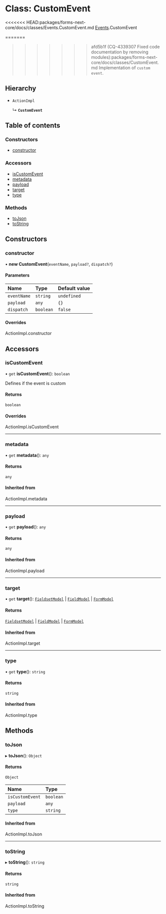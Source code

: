 # Class: CustomEvent

<<<<<<< HEAD:packages/forms-next-core/docs/classes/Events.CustomEvent.md
[Events](../modules/Events.md).CustomEvent

=======
>>>>>>> afd5b1f (CQ-4339307 Fixed code documentation by removing modules):packages/forms-next-core/docs/classes/CustomEvent.md
Implementation of `custom event`.

## Hierarchy

- `ActionImpl`

  ↳ **`CustomEvent`**

## Table of contents

### Constructors

- [constructor](CustomEvent.md#constructor)

### Accessors

- [isCustomEvent](CustomEvent.md#iscustomevent)
- [metadata](CustomEvent.md#metadata)
- [payload](CustomEvent.md#payload)
- [target](CustomEvent.md#target)
- [type](CustomEvent.md#type)

### Methods

- [toJson](CustomEvent.md#tojson)
- [toString](CustomEvent.md#tostring)

## Constructors

### constructor

• **new CustomEvent**(`eventName`, `payload?`, `dispatch?`)

#### Parameters

| Name | Type | Default value |
| :------ | :------ | :------ |
| `eventName` | `string` | `undefined` |
| `payload` | `any` | `{}` |
| `dispatch` | `boolean` | `false` |

#### Overrides

ActionImpl.constructor

## Accessors

### isCustomEvent

• `get` **isCustomEvent**(): `boolean`

Defines if the event is custom

#### Returns

`boolean`

#### Overrides

ActionImpl.isCustomEvent

___

### metadata

• `get` **metadata**(): `any`

#### Returns

`any`

#### Inherited from

ActionImpl.metadata

___

### payload

• `get` **payload**(): `any`

#### Returns

`any`

#### Inherited from

ActionImpl.payload

___

### target

• `get` **target**(): [`FieldsetModel`](../interfaces/FieldsetModel.md) \| [`FieldModel`](../interfaces/FieldModel.md) \| [`FormModel`](../interfaces/FormModel.md)

#### Returns

[`FieldsetModel`](../interfaces/FieldsetModel.md) \| [`FieldModel`](../interfaces/FieldModel.md) \| [`FormModel`](../interfaces/FormModel.md)

#### Inherited from

ActionImpl.target

___

### type

• `get` **type**(): `string`

#### Returns

`string`

#### Inherited from

ActionImpl.type

## Methods

### toJson

▸ **toJson**(): `Object`

#### Returns

`Object`

| Name | Type |
| :------ | :------ |
| `isCustomEvent` | `boolean` |
| `payload` | `any` |
| `type` | `string` |

#### Inherited from

ActionImpl.toJson

___

### toString

▸ **toString**(): `string`

#### Returns

`string`

#### Inherited from

ActionImpl.toString

